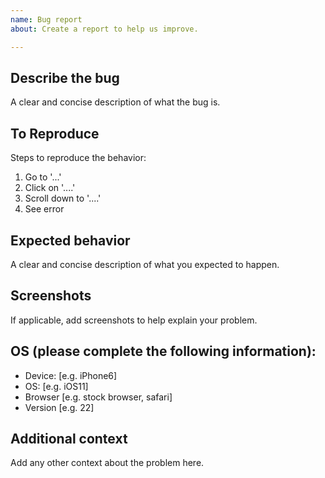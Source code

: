 ```yaml
---
name: Bug report
about: Create a report to help us improve.

---
```


## Describe the bug
A clear and concise description of what the bug is.

## To Reproduce
Steps to reproduce the behavior:
1. Go to '...'
2. Click on '....'
3. Scroll down to '....'
4. See error

## Expected behavior
A clear and concise description of what you expected to happen.

## Screenshots
If applicable, add screenshots to help explain your problem.

## OS (please complete the following information):
 - Device: [e.g. iPhone6]
 - OS: [e.g. iOS11]
 - Browser [e.g. stock browser, safari]
 - Version [e.g. 22]

## Additional context
Add any other context about the problem here.